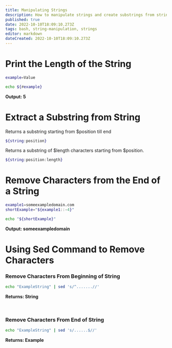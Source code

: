 ```yaml
---
title: Manipulating Strings
description: How to manipulate strings and create substrings from strings etc.
published: true
date: 2022-10-10T18:09:10.273Z
tags: bash, string-manipulation, strings
editor: markdown
dateCreated: 2022-10-10T18:09:10.273Z
---
```


# Print the Length of the String

````bash
example=Value

echo ${#example}
````

**Output: 5**

# Extract a Substring from String

Returns a substring starting from $position till end
````bash
${string:position}
````

Returns a substring of $length characters starting from $position.
````bash
${string:position:length}
````

# Remove Characters from the End of a String

````bash
example1=someexampledomain.com
shortExample="${example1::-4}"

echo "${shortExample}"
````

**Output: someexampledomain**

# Using Sed Command to Remove Characters


### Remove Characters From Beginning of String
````bash
echo "ExampleString" | sed 's/^.......//'
````

**Returns: String**

<br>

### Remove Characters From End of String
````bash
echo "ExampleString" | sed 's/......$//'
````

**Returns: Example**

<br>


